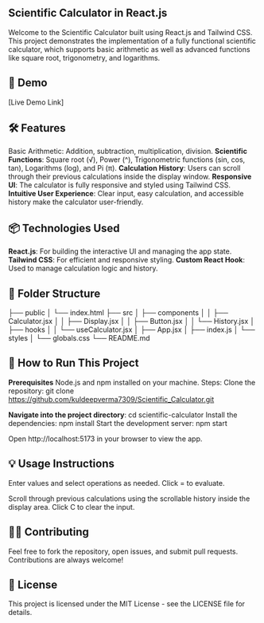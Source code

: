 ## Scientific Calculator in React.js
Welcome to the Scientific Calculator built using React.js and Tailwind CSS. This project demonstrates the implementation of a fully functional scientific calculator, which supports basic arithmetic as well as advanced functions like square root, trigonometry, and logarithms.

## 🚀 Demo
[Live Demo Link]

## 🛠 Features
Basic Arithmetic: Addition, subtraction, multiplication, division.
**Scientific Functions**: Square root (√), Power (^), Trigonometric functions (sin, cos, tan), Logarithms (log), and Pi (π).
**Calculation History**: Users can scroll through their previous calculations inside the display window.
**Responsive UI**: The calculator is fully responsive and styled using Tailwind CSS.
**Intuitive User Experience**: Clear input, easy calculation, and accessible history make the calculator user-friendly.

## 📦 Technologies Used
**React.js**: For building the interactive UI and managing the app state.
**Tailwind CSS**: For efficient and responsive styling.
**Custom React Hook**: Used to manage calculation logic and history.

## 📂 Folder Structure
├── public
│   └── index.html
├── src
│   ├── components
│   │   ├── Calculator.jsx
│   │   ├── Display.jsx
│   │   ├── Button.jsx
│   │   └── History.jsx
│   ├── hooks
│   │   └── useCalculator.jsx
│   ├── App.jsx
│   ├── index.js
│   └── styles
│       └── globals.css
└── README.md

## 🚀 How to Run This Project
**Prerequisites**
Node.js and npm installed on your machine.
Steps:
Clone the repository:
git clone https://github.com/kuldeepverma7309/Scientific_Calculator.git

**Navigate into the project directory**:
cd scientific-calculator
Install the dependencies:
npm install
Start the development server:
npm start

Open http://localhost:5173 in your browser to view the app.

## 💡 Usage Instructions
Enter values and select operations as needed.
Click = to evaluate.

Scroll through previous calculations using the scrollable history inside the display area.
Click C to clear the input.

## 🧑‍💻 Contributing
Feel free to fork the repository, open issues, and submit pull requests. Contributions are always welcome!

## 📝 License
This project is licensed under the MIT License - see the LICENSE file for details.

